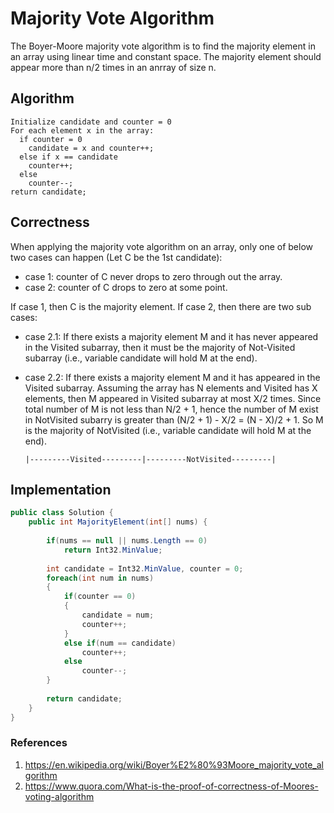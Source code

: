 # Majority Vote Algorithm

The Boyer-Moore majority vote algorithm is to find the majority element in an array using linear time and constant space. The majority element should appear more than n/2 times in an anrray of size n.


## Algorithm
```
Initialize candidate and counter = 0
For each element x in the array:
  if counter = 0
    candidate = x and counter++;
  else if x == candidate
    counter++;
  else
    counter--;
return candidate;
```


## Correctness
When applying the majority vote algorithm on an array, only one of below two cases can happen (Let C be the 1st candidate):
- case 1: counter of C never drops to zero through out the array.
- case 2: counter of C drops to zero at some point.

If case 1, then C is the majority element. If case 2, then there are two sub cases:
- case 2.1: If there exists a majority element M and it has never appeared in the Visited subarray, then it must be the majority of Not-Visited subarray (i.e., variable candidate will hold M at the end). <br/>
- case 2.2: If there exists a majority element M and it has appeared in the Visited subarray. Assuming the array has N elements and Visited has X elements, then M appeared in Visited subarray at most X/2 times. Since total number of M is not less than N/2 + 1, hence the number of M exist in NotVisited subarry is greater than (N/2 + 1) - X/2 = (N - X)/2 + 1. So M is the majority of NotVisited (i.e., variable candidate will hold M at the end).

      |---------Visited---------|---------NotVisited---------|


## Implementation
```C#
public class Solution {
    public int MajorityElement(int[] nums) {
     
        if(nums == null || nums.Length == 0)
            return Int32.MinValue;
        
        int candidate = Int32.MinValue, counter = 0;
        foreach(int num in nums)
        {
            if(counter == 0)
            {
                candidate = num;
                counter++;
            }
            else if(num == candidate)
                counter++;
            else
                counter--;
        }
        
        return candidate;
    }
}
```

### References
1. https://en.wikipedia.org/wiki/Boyer%E2%80%93Moore_majority_vote_algorithm
2. https://www.quora.com/What-is-the-proof-of-correctness-of-Moores-voting-algorithm
